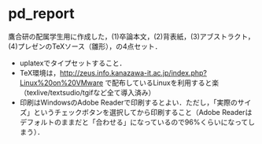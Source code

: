 # pd_report

鷹合研の配属学生用に作成した，(1)卒論本文，(2)背表紙，(3)アブストラクト，(4)プレゼンのTeXソース（雛形），の4点セット．
- uplatexでタイプセットすること．
- TeX環境は，http://zeus.info.kanazawa-it.ac.jp/index.php?Linux%20on%20VMware で配布しているLinuxを利用すると楽（texlive/textsudio/tgifなど全て導入済み）
- 印刷はWindowsのAdobe Readerで印刷するとよい．ただし，「実際のサイズ」というチェックボタンを選択してから印刷すること（Adobe Readerはデフォルトのままだと「合わせる」になっているので96%くらいになってしまう）．
